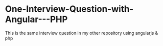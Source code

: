 # One-Interview-Question-with-Angular---PHP
This is the same interview question in my other repository using angularjs & php
